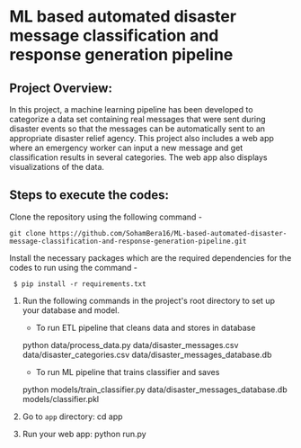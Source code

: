 # ML based automated disaster message classification and response generation pipeline

## Project Overview:
In this project, a machine learning pipeline has been developed to categorize a data set containing real messages that were sent during disaster events so that the messages can be automatically sent to an appropriate disaster relief agency. This project also includes a web app where an emergency worker can input a new message and get classification results in several categories. The web app also displays visualizations of the data. 

## Steps to execute the codes:

 Clone the repository using the following command -
 
    git clone https://github.com/SohamBera16/ML-based-automated-disaster-message-classification-and-response-generation-pipeline.git    
     
 Install the necessary packages which are the required dependencies for the codes to run using the command -
 
     $ pip install -r requirements.txt     
 
 1. Run the following commands in the project's root directory to set up your database and model.

    - To run ETL pipeline that cleans data and stores in database
        
    python data/process_data.py data/disaster_messages.csv data/disaster_categories.csv data/disaster_messages_database.db          
    
    - To run ML pipeline that trains classifier and saves

    python models/train_classifier.py data/disaster_messages_database.db models/classifier.pkl            

2. Go to `app` directory: 
    cd app

3. Run your web app: 
     python run.py
